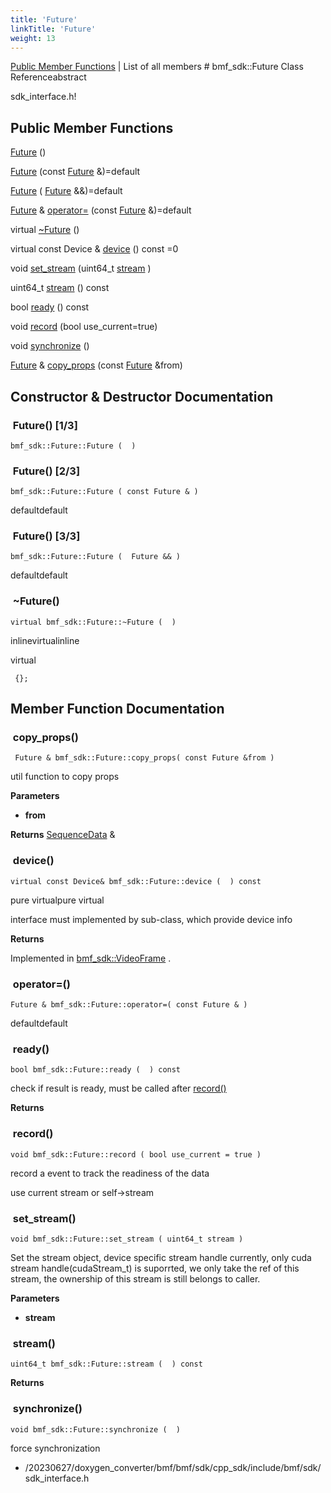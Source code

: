 ```yaml
---
title: 'Future'
linkTitle: 'Future'
weight: 13
---
```


[//]: <> (REF_MD: classbmf__sdk_1_1Future.html)


  [Public Member Functions](http://localhost:1313/docs/bmf/api/api_in_cpp/future/#public-member-functions)  |  List of all members  # bmf_sdk::Future Class Referenceabstract

sdk_interface.h!

 ## Public Member Functions


   [Future](#future-13) ()
 
   [Future](#future-23) (const [Future](http://localhost:1313/docs/bmf/api/api_in_cpp/future/) &)=default
 
   [Future](#future-33) ( [Future](http://localhost:1313/docs/bmf/api/api_in_cpp/future/) &&)=default
 
  [Future](http://localhost:1313/docs/bmf/api/api_in_cpp/future/) &  [operator=](#operator=) (const [Future](http://localhost:1313/docs/bmf/api/api_in_cpp/future/) &)=default
 
virtual   [~Future](#~future) ()
 
virtual const Device &   [device](#device) () const =0
 
 
void   [set_stream](#set_stream) (uint64_t [stream](#stream) )
 
 
uint64_t   [stream](#stream) () const
 
bool   [ready](#ready) () const
 
 
void   [record](#record) (bool use_current=true)
 
 
void   [synchronize](#synchronize) ()
 
 
  [Future](http://localhost:1313/docs/bmf/api/api_in_cpp/future/) &  [copy_props](#copy_props) (const [Future](http://localhost:1313/docs/bmf/api/api_in_cpp/future/) &from)
 
 

## Constructor & Destructor Documentation


###  Future() [1/3]

```
bmf_sdk::Future::Future (  )  
```

###  Future() [2/3]

 ```
bmf_sdk::Future::Future ( const Future & )  
```
 defaultdefault






###  Future() [3/3]

 ```
bmf_sdk::Future::Future (  Future && )  
```
 defaultdefault






###  ~Future()

 ```
virtual bmf_sdk::Future::~Future (  )  
```
 inlinevirtualinline

virtual






```
 {};

```
## Member Function Documentation


###  copy_props()

```
 Future & bmf_sdk::Future::copy_props( const Future &from )  
```
util function to copy props

**Parameters**
 - **from**  



**Returns**
  [SequenceData](http://localhost:1313/docs/bmf/api/api_in_cpp/sequencedata/)  &


###  device()

 ```
virtual const Device& bmf_sdk::Future::device (  ) const 
```
 pure virtualpure virtual





interface must implemented by sub-class, which provide device info

**Returns**


Implemented in  [bmf_sdk::VideoFrame](http://localhost:1313/docs/bmf/api/api_in_cpp/video_frame/#device)  .


###  operator=()

 ```
 Future & bmf_sdk::Future::operator=( const Future & )  
```
 defaultdefault






###  ready()

```
bool bmf_sdk::Future::ready (  ) const 
```
check if result is ready, must be called after  [record()](#record)  

**Returns**




###  record()

```
void bmf_sdk::Future::record ( bool use_current = true )  
```
record a event to track the readiness of the data

use current stream or self->stream


###  set_stream()

```
void bmf_sdk::Future::set_stream ( uint64_t stream )  
```
Set the stream object, device specific stream handle currently, only cuda stream handle(cudaStream_t) is suporrted, we only take the ref of this stream, the ownership of this stream is still belongs to caller.

**Parameters**
 - **stream**  




###  stream()

```
uint64_t bmf_sdk::Future::stream (  ) const 
```
**Returns**



###  synchronize()

```
void bmf_sdk::Future::synchronize (  )  
```
force synchronization

 - /20230627/doxygen_converter/bmf/bmf/sdk/cpp_sdk/include/bmf/sdk/  sdk_interface.h  

